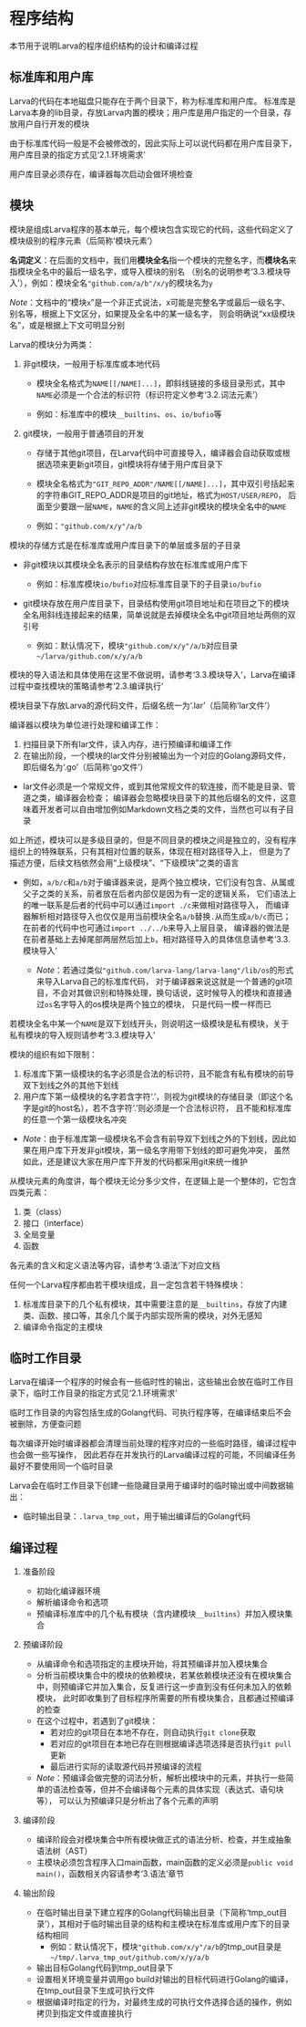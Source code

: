 # **程序结构**

本节用于说明Larva的程序组织结构的设计和编译过程

## **标准库和用户库**

Larva的代码在本地磁盘只能存在于两个目录下，称为标准库和用户库。
标准库是Larva本身的lib目录，存放Larva内置的模块；用户库是用户指定的一个目录，存放用户自行开发的模块

由于标准库代码一般是不会被修改的，因此实际上可以说代码都在用户库目录下，用户库目录的指定方式见‘2.1.环境需求’

用户库目录必须存在，编译器每次启动会做环境检查

## **模块**

模块是组成Larva程序的基本单元，每个模块包含实现它的代码，这些代码定义了模块级别的程序元素（后简称‘模块元素’）

**名词定义**：在后面的文档中，我们用**模块全名**指一个模块的完整名字，而**模块名**来指模块全名中的最后一级名字，或导入模块的别名
（别名的说明参考‘3.3.模块导入’），例如：模块全名`"github.com/a/b"/x/y`的模块名为`y`

*Note*：文档中的“模块`x`”是一个非正式说法，x可能是完整名字或最后一级名字、别名等，根据上下文区分，如果提及全名中的某一级名字，
则会明确说“xx级模块名”，或是根据上下文可明显分别

Larva的模块分为两类：
1. 非git模块，一般用于标准库或本地代码
    * 模块全名格式为`NAME[[/NAME]...]`，即斜线链接的多级目录形式，其中`NAME`必须是一个合法的标识符（标识符定义参考‘3.2.词法元素’）

    * 例如：标准库中的模块`__builtins`、`os`、`io/bufio`等

1. git模块，一般用于普通项目的开发
    * 存储于其他git项目，在Larva代码中可直接导入，编译器会自动获取或根据选项来更新git项目，git模块将存储于用户库目录下

    * 模块全名格式为`"GIT_REPO_ADDR"/NAME[[/NAME]...]`，其中双引号括起来的字符串GIT_REPO_ADDR是项目的git地址，格式为`HOST/USER/REPO`，
    后面至少要跟一层`NAME`，`NAME`的含义同上述非git模块的模块全名中的`NAME`

    * 例如：`"github.com/x/y"/a/b`

模块的存储方式是在标准库或用户库目录下的单层或多层的子目录
* 非git模块以其模块全名表示的目录结构存放在标准库或用户库下
    * 例如：标准库模块`io/bufio`对应标准库目录下的子目录`io/bufio`

* git模块存放在用户库目录下，目录结构使用git项目地址和在项目之下的模块全名用斜线连接起来的结果，简单说就是去掉模块全名中git项目地址两侧的双引号
    * 例如：默认情况下，模块`"github.com/x/y"/a/b`对应目录`~/larva/github.com/x/y/a/b`

模块的导入语法和具体使用在这里不做说明，请参考‘3.3.模块导入’，Larva在编译过程中查找模块的策略请参考‘2.3.编译执行’

模块目录下存放Larva的源代码文件，后缀名统一为‘.lar’（后简称‘lar文件’）

编译器以模块为单位进行处理和编译工作：
1. 扫描目录下所有lar文件，读入内存，进行预编译和编译工作
1. 在输出阶段，一个模块的lar文件分别被输出为一个对应的Golang源码文件，即后缀名为‘.go’（后简称‘go文件’）
* lar文件必须是一个常规文件，或到其他常规文件的软连接，而不能是目录、管道之类，编译器会检查；
编译器会忽略模块目录下的其他后缀名的文件，这意味着开发者可以自由增加例如Markdown文档之类的文件，当然也可以有子目录

如上所述，模块可以是多级目录的，但是不同目录的模块之间是独立的，没有程序组织上的特殊联系，只有其相对位置的联系，体现在相对路径导入上，
但是为了描述方便，后续文档依然会用“上级模块”、“下级模块”之类的语言
* 例如，`a/b/c`和`a/b`对于编译器来说，是两个独立模块，它们没有包含、从属或父子之类的关系，前者放在后者内部仅是因为有一定的逻辑关系，
它们语法上的唯一联系是后者的代码中可以通过`import ./c`来做相对路径导入，
而编译器解析相对路径导入也仅仅是用当前模块全名`a/b`替换`.`从而生成`a/b/c`而已；在前者的代码中也可通过`import ../../b`来导入上层目录，
编译器的做法是在前者基础上去掉尾部两层然后加上`b`，相对路径导入的具体信息请参考‘3.3.模块导入’

    * *Note*：若通过类似`"github.com/larva-lang/larva-lang"/lib/os`的形式来导入Larva自己的标准库代码，
    对于编译器来说这就是一个普通的git项目，不会对其做识别和特殊处理，换句话说，这时候导入的模块和直接通过`os`名字导入的os模块是两个独立的模块，
    只是代码一模一样而已

若模块全名中某一个`NAME`是双下划线开头，则说明这一级模块是私有模块，关于私有模块的导入规则请参考‘3.3.模块导入’

模块的组织有如下限制：
1. 标准库下第一级模块的名字必须是合法的标识符，且不能含有私有模块的前导双下划线之外的其他下划线
1. 用户库下第一级模块的名字若含字符‘.’，则视为git模块的存储目录（即这个名字是git的host名），若不含字符‘.’则必须是一个合法标识符，
且不能和标准库的任意一个第一级模块名冲突
* *Note*：由于标准库第一级模块名不会含有前导双下划线之外的下划线，因此如果在用户库下开发非git模块，第一级名字用带下划线的即可避免冲突，
虽然如此，还是建议大家在用户库下开发的代码都采用git来统一维护

从模块元素的角度讲，每个模块无论分多少文件，在逻辑上是一个整体的，它包含四类元素：
1. 类（class）
2. 接口（interface）
3. 全局变量
4. 函数

各元素的含义和定义语法等内容，请参考‘3.语法’下对应文档

任何一个Larva程序都由若干模块组成，且一定包含若干特殊模块：

1. 标准库目录下的几个私有模块，其中需要注意的是`__builtins`，存放了内建类、函数、接口等，其余几个属于内部实现所需的模块，对外无感知
1. 编译命令指定的主模块

## **临时工作目录**

Larva在编译一个程序的时候会有一些临时性的输出，这些输出会放在临时工作目录下，临时工作目录的指定方式见‘2.1.环境需求’

临时工作目录的内容包括生成的Golang代码、可执行程序等，在编译结束后不会被删除，方便查问题

每次编译开始时编译器都会清理当前处理的程序对应的一些临时路径，编译过程中也会做一些写操作，
因此若存在并发执行的Larva编译过程的可能，不同编译任务最好不要使用同一个临时目录

Larva会在临时工作目录下创建一些隐藏目录用于编译时的临时输出或中间数据输出：
* 临时输出目录：`.larva_tmp_out`，用于输出编译后的Golang代码

## **编译过程**

1. 准备阶段
    * 初始化编译器环境
    * 解析编译命令和选项
    * 预编译标准库中的几个私有模块（含内建模块`__builtins`）并加入模块集合

2. 预编译阶段
    * 从编译命令和选项指定的主模块开始，将其预编译并加入模块集合
    * 分析当前模块集合中的模块的依赖模块，若某依赖模块还没有在模块集合中，则预编译它并加入集合，反复进行这一步直到没有任何未加入的依赖模块，
    此时即收集到了目标程序所需要的所有模块集合，且都通过预编译的检查
    * 在这个过程中，若遇到了git模块：
        * 若对应的git项目在本地不存在，则自动执行`git clone`获取
        * 若对应的git项目在本地已存在则根据编译选项选择是否执行`git pull`更新
        * 最后进行实际的读取源代码并预编译的流程
    * *Note*：预编译会做完整的词法分析，解析出模块中的元素，并执行一些简单的语法检查等，但并不会编译每个元素的具体实现（表达式、语句块等），
    可以认为预编译只是分析出了各个元素的声明

3. 编译阶段
    * 编译阶段会对模块集合中所有模块做正式的语法分析、检查，并生成抽象语法树（AST）
    * 主模块必须包含程序入口main函数，main函数的定义必须是`public void main()`，函数相关内容请参考‘3.语法’章节

4. 输出阶段
    * 在临时输出目录下建立程序的Golang代码输出目录（下简称‘tmp_out目录’），其相对于临时输出目录的结构和主模块在标准库或用户库下的目录结构相同
        * 例如：默认情况下，模块`"github.com/x/y"/a/b`的tmp_out目录是`~/tmp/.larva_tmp_out/github.com/x/y/a/b`
    * 输出目标Golang代码到tmp_out目录下
    * 设置相关环境变量并调用go build对输出的目标代码进行Golang的编译，在tmp_out目录下生成可执行文件
    * 根据编译时指定的行为，对最终生成的可执行文件选择合适的操作，例如拷贝到指定文件或直接执行
